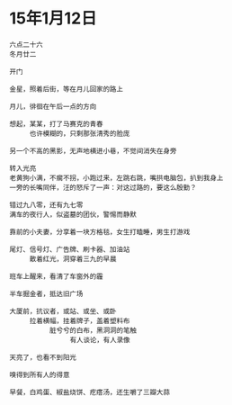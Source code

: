 # 15年1月12日
	
	六点二十六
	冬月廿二
	
	开门
	
	金星，照着后街，等在月儿回家的路上
	
	月儿，徘徊在午后一点的方向
	
	想起，某某，打了马赛克的青春
	     也许模糊的，只剩那张清秀的脸庞
	
	另一个不高的黑影，无声地横进小巷，不觉间消失在身旁
	
	转入光亮
	老黄狗小满，不瘸不拐，小跑过来，左跳右跳，嘴拱电脑包，扒到我身上
	一旁的长嘴同伴，汪的怒斥了一声：对这过路的，要这么殷勤？
	
	错过九八零，还有九七零
	满车的夜行人，似盗墓的团伙，警惕而静默
	
	靠前的小夫妻，分享着一块方格毯，女生打瞌睡，男生打游戏
	
	尾灯、信号灯、广告牌、刷卡器、加油站
	     散着红光，洞穿着三九的早晨
	
	班车上醒来，看清了车窗外的霾
	
	半车掘金者，抵达旧广场
	
	大厦前，抗议者，或站、或坐、或卧
	     拉着横幅，挂着牌子，盖着塑料布
	          脏兮兮的白布，黑洞洞的笔触
	               有人谈论，有人录像
	
	天亮了，也看不到阳光
	
	嗅得到所有人的得意
	
	早餐，白鸡蛋、椒盐烧饼、疙瘩汤，还生嚼了三瓣大蒜
